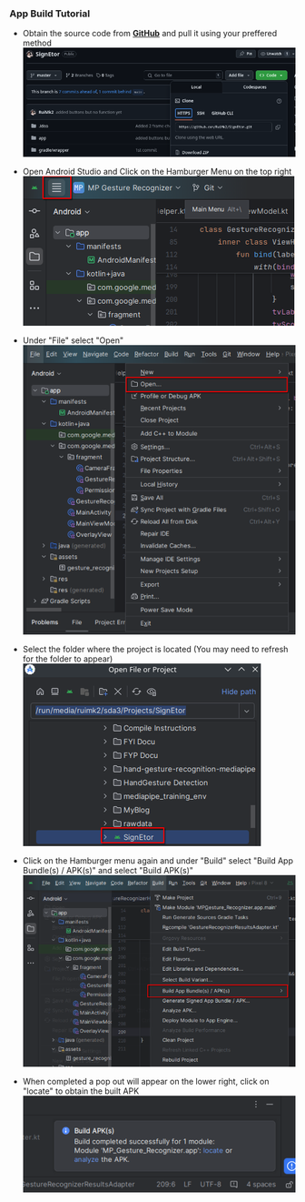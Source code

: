 ### App Build Tutorial

* Obtain the source code from **[GitHub](https://github.com/RuiMk2/SignEtor)** and pull it using your preffered method\
![Step 1](1.png?raw=true "Step 1")

* Open Android Studio and Click on the Hamburger Menu on the top right\
![Step 2](2.png?raw=true "Step 2")

* Under "File" select "Open"\
![Step 3](3.png?raw=true "Step 3")

* Select the folder where the project is located (You may need to refresh for the folder to appear)\
![Step 4](4.png?raw=true "Step 4")

* Click on the Hamburger menu again and under "Build" select "Build App Bundle(s) / APK(s)" and select "Build APK(s)"\
![Step 5](5.png?raw=true "Step 5")

* When completed a pop out will appear on the lower right, click on "locate" to obtain the built APK\
![Step 6](6.png?raw=true "Step 6")
